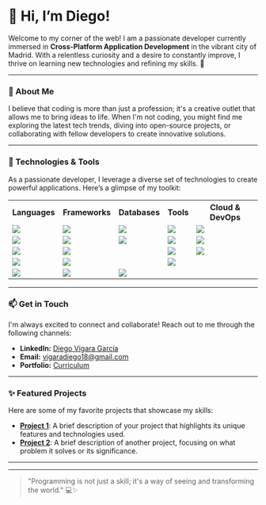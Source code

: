 # 👋 Hi, I’m Diego!

Welcome to my corner of the web! I am a passionate developer currently immersed in **Cross-Platform Application Development** in the vibrant city of Madrid. With a relentless curiosity and a desire to constantly improve, I thrive on learning new technologies and refining my skills. 🌱

---

### 🌟 About Me

I believe that coding is more than just a profession; it's a creative outlet that allows me to bring ideas to life. When I'm not coding, you might find me exploring the latest tech trends, diving into open-source projects, or collaborating with fellow developers to create innovative solutions.

---
### 🔧 Technologies & Tools

As a passionate developer, I leverage a diverse set of technologies to create powerful applications. Here’s a glimpse of my toolkit:

<table>
  
  <tr>
    <th>Languages</th>
    <th>Frameworks</th>
    <th>Databases</th>
    <th>Tools</th>
    <th>Cloud & DevOps</th>
  </tr>
  <tr>
    <td><img src="https://img.shields.io/badge/-Python-3776AB?style=flat&logo=python&logoColor=white" /></td>
    <td><img src="https://img.shields.io/badge/-React-61DAFB?style=flat&logo=react&logoColor=black" /></td>
    <td><img src="https://img.shields.io/badge/-MySQL-4479A1?style=flat&logo=mysql&logoColor=white" /></td>
    <td><img src="https://img.shields.io/badge/-Git-F05032?style=flat&logo=git&logoColor=white" /></td>
    <td><img src="https://img.shields.io/badge/-AWS-FF9900?style=flat&logo=amazon-aws&logoColor=white" /></td>
  </tr>
  <tr>
    <td><img src="https://img.shields.io/badge/-JavaScript-F7DF1E?style=flat&logo=javascript&logoColor=black" /></td>
    <td><img src="https://img.shields.io/badge/-Node.js-339933?style=flat&logo=node.js&logoColor=white" /></td>
    <td><img src="https://img.shields.io/badge/-MongoDB-47A248?style=flat&logo=mongodb&logoColor=white" /></td>
    <td><img src="https://img.shields.io/badge/-GitHub-181717?style=flat&logo=github&logoColor=white" /></td>
    <td><img src="https://img.shields.io/badge/-Kubernetes-326CE5?style=flat&logo=kubernetes&logoColor=white" /></td>
  </tr>
  <tr>
    <td><img src="https://img.shields.io/badge/-Java-007396?style=flat&logo=java&logoColor=white" /></td>
    <td><img src="https://img.shields.io/badge/-Bootstrap-7952B3?style=flat&logo=bootstrap&logoColor=white" /></td>
    <td></td>
    <td><img src="https://img.shields.io/badge/-Visual_Studio_Code-007ACC?style=flat&logo=visual-studio-code&logoColor=white" /></td>
    <td><img src="https://img.shields.io/badge/-Firebase-FFCA28?style=flat&logo=firebase&logoColor=black" /></td>
  </tr>
  <tr>
    <td><img src="https://img.shields.io/badge/-C%23-239120?style=flat&logo=csharp&logoColor=white" /></td>
    <td><img src="https://img.shields.io/badge/-Figma-F24E1E?style=flat&logo=figma&logoColor=white" /></td>
    <td></td>
    <td><img src="https://img.shields.io/badge/-Android-3DDC84?style=flat&logo=android&logoColor=white" /></td>
    <td></td>
  </tr>
  <tr>
    <td><img src="https://img.shields.io/badge/-PHP-777BB4?style=flat&logo=php&logoColor=white" /></td>
    <td><img src="https://img.shields.io/badge/-C%2B%2B-00599C?style=flat&logo=cplusplus&logoColor=white" /></td>
    <td><img src="https://img.shields.io/badge/-Unity-100000?style=flat&logo=unity&logoColor=white" /></td>
    <td></td>
    <td></td>
  </tr>
</table>

---


### 📫 Get in Touch

I'm always excited to connect and collaborate! Reach out to me through the following channels:

- **LinkedIn:** [Diego Vigara García](https://linkedin.com/in/diego-vigara-garcia)
- **Email:** [vigaradiego18@gmail.com](mailto:vigaradiego18@gmail.com)
- **Portfolio:** [Curriculum](https://añadircurriculum)

---

### ✨ Featured Projects

Here are some of my favorite projects that showcase my skills:

- [**Project 1**](https://github.com/your-username/project1): A brief description of your project that highlights its unique features and technologies used.
- [**Project 2**](https://github.com/your-username/project2): A brief description of another project, focusing on what problem it solves or its significance.

---

<!-- 
### 🎮 Click the Color Game
Play the game [here](https://diegoo1802.github.io/JuegoPerfil/)! Try to click the box as fast as you can and see the colors change! 🎉

![Click the Color Game](https://img.shields.io/badge/Game-Click_the_Color-blue)
-->

---

> "Programming is not just a skill; it's a way of seeing and transforming the world." 💻✨
